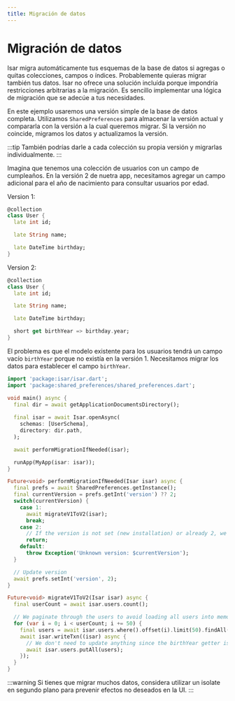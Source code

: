 ```yaml
---
title: Migración de datos
---
```


# Migración de datos

Isar migra automáticamente tus esquemas de la base de datos si agregas o quitas colecciones, campos o índices. Probablemente quieras migrar también tus datos. Isar no ofrece una solución incluída porque impondría restricciones arbitrarias a la migración. Es sencillo implementar una lógica de migración que se adecúe a tus necesidades.

En este ejemplo usaremos una versión simple de la base de datos completa. Utilizamos `SharedPreferences` para almacenar la versión actual y compararla con la versión a la cual queremos migrar. Si la versión no coincide, migramos los datos y actualizamos la versión.

:::tip
También podrías darle a cada colección su propia versión y migrarlas individualmente.
:::

Imagina que tenemos una colección de usuarios con un campo de cumpleaños. En la versión 2 de nuetra app, necesitamos agregar un campo adicional para el año de nacimiento para consultar usuarios por edad.

Version 1:

```dart
@collection
class User {
  late int id;

  late String name;

  late DateTime birthday;
}
```

Version 2:

```dart
@collection
class User {
  late int id;

  late String name;

  late DateTime birthday;

  short get birthYear => birthday.year;
}
```

El problema es que el modelo existente para los usuarios tendrá un campo vacío `birthYear` porque no existía en la versión 1. Necesitamos migrar los datos para establecer el campo `birthYear`.

```dart
import 'package:isar/isar.dart';
import 'package:shared_preferences/shared_preferences.dart';

void main() async {
  final dir = await getApplicationDocumentsDirectory();
  
  final isar = await Isar.openAsync(
    schemas: [UserSchema],
    directory: dir.path,
  );

  await performMigrationIfNeeded(isar);

  runApp(MyApp(isar: isar));
}

Future<void> performMigrationIfNeeded(Isar isar) async {
  final prefs = await SharedPreferences.getInstance();
  final currentVersion = prefs.getInt('version') ?? 2;
  switch(currentVersion) {
    case 1:
      await migrateV1ToV2(isar);
      break;
    case 2:
      // If the version is not set (new installation) or already 2, we do not need to migrate
      return;
    default:
      throw Exception('Unknown version: $currentVersion');
  }

  // Update version
  await prefs.setInt('version', 2);
}

Future<void> migrateV1ToV2(Isar isar) async {
  final userCount = await isar.users.count();

  // We paginate through the users to avoid loading all users into memory at once
  for (var i = 0; i < userCount; i += 50) {
    final users = await isar.users.where().offset(i).limit(50).findAll();
    await isar.writeTxn((isar) async {
      // We don't need to update anything since the birthYear getter is used
      await isar.users.putAll(users);
    });
  }
}
```

:::warning
Si tienes que migrar muchos datos, considera utilizar un isolate en segundo plano para prevenir efectos no deseados en la UI.
:::
